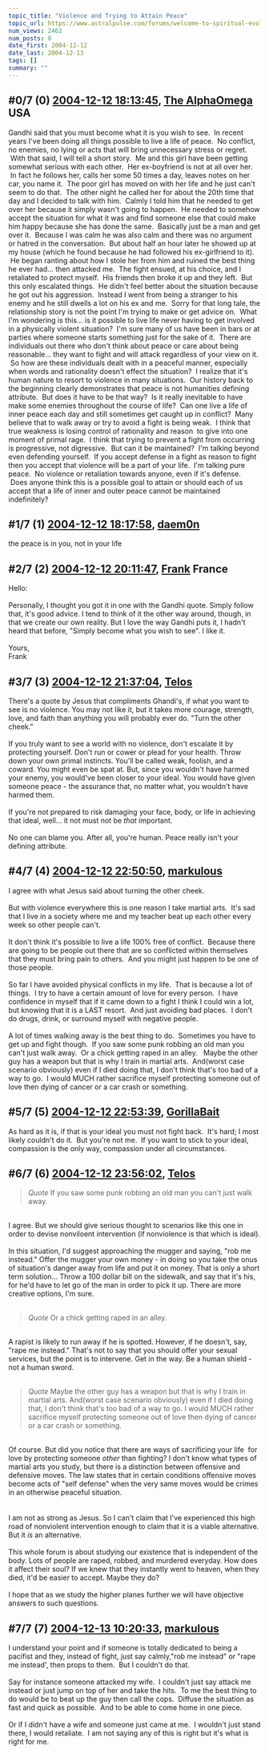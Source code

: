 ```yaml
---
topic_title: "Violence and Trying to Attain Peace"
topic_url: https://www.astralpulse.com/forums/welcome-to-spiritual-evolution!/violence-and-trying-to-attain-peace
num_views: 2462
num_posts: 8
date_first: 2004-12-12
date_last: 2004-12-13
tags: []
summary: ""
---
```


## \#0/7 (0) [2004-12-12 18:13:45](https://www.astralpulse.com/forums/index.php?msg=137511), [The AlphaOmega](https://www.astralpulse.com/forums/profile/?u=3978) USA ##
<section>
Gandhi said that you must become what it is you wish to see.  In recent years I've been doing all things possible to live a life of peace.  No conflict, no enemies, no lying or acts that will bring unnecessary stress or regret.  With that said, I will tell a short story.  Me and this girl have been getting somewhat serious with each other.  Her ex-boyfriend is not at all over her.  In fact he follows her, calls her some 50 times a day, leaves notes on her car, you name it.  The poor girl has moved on with her life and he just can't seem to do that.  The other night he called her for about the 20th time that day and I decided to talk with him.  Calmly I told him that he needed to get over her because it simply wasn't going to happen.  He needed to somehow accept the situation for what it was and find someone else that could make him happy because she has done the same.  Basically just be a man and get over it.  Because I was calm he was also calm and there was no argument or hatred in the conversation.  But about half an hour later he showed up at my house (which he found because he had followed his ex-girlfriend to it).  He began ranting about how I stole her from him and ruined the best thing he ever had... then attacked me.  The fight ensued, at his choice, and I retaliated to protect myself.  His friends then broke it up and they left.  But this only escalated things.  He didn't feel better about the situation because he got out his aggression.  Instead I went from being a stranger to his enemy and he still dwells a lot on his ex and me.  Sorry for that long tale, the relationship story is not the point I'm trying to make or get advice on.  What I'm wondering is this... is it possible to live life never having to get involved in a physically violent situation?  I'm sure many of us have been in bars or at parties where someone starts something just for the sake of it.  There are individuals out there who don't think about peace or care about being reasonable... they want to fight and will attack regardless of your view on it.  So how are these individuals dealt with in a peaceful manner, especially when words and rationality doesn't effect the situation?  I realize that it's human nature to resort to violence in many situations.  Our history back to the beginning clearly demonstrates that peace is not humanities defining attribute.  But does it have to be that way?  Is it really inevitable to have make some enemies throughout the course of life?  Can one live a life of inner peace each day and still sometimes get caught up in conflict?  Many believe that to walk away or try to avoid a fight is being weak.  I think that true weakness is losing control of rationality and reason  to give into one moment of primal rage.  I think that trying to prevent a fight from occurring is progressive, not digressive.  But can it be maintained?  I'm talking beyond even defending yourself.  If you accept defense in a fight as reason to fight then you accept that violence will be a part of your life.  I'm talking pure peace.  No violence or retaliation towards anyone, even if it's defense.  Does anyone think this is a possible goal to attain or should each of us accept that a life of inner and outer peace cannot be maintained indefinitely?
</section>

## \#1/7 (1) [2004-12-12 18:17:58](https://www.astralpulse.com/forums/index.php?msg=137514), [daem0n](https://www.astralpulse.com/forums/profile/?u=6303)  ##
<section>
the peace is in you, not in your life
</section>

## \#2/7 (2) [2004-12-12 20:11:47](https://www.astralpulse.com/forums/index.php?msg=137528), [Frank](https://www.astralpulse.com/forums/profile/?u=359) France ##
<section>
Hello:
<br>
<br>
Personally, I thought you got it in one with the Gandhi quote. Simply follow that, it's good advice. I tend to think of it the other way around, though, in that we create our own reality. But I love the way Gandhi puts it, I hadn't heard that before, "Simply become what you wish to see". I like it.
<br>
<br>
Yours,
<br>
Frank
</section>

## \#3/7 (3) [2004-12-12 21:37:04](https://www.astralpulse.com/forums/index.php?msg=137539), [Telos](https://www.astralpulse.com/forums/profile/?u=6496)  ##
<section>
There's a quote by Jesus that compliments Ghandi's, if what you want to see is no violence. You may not like it, but it takes more courage, strength, love, and faith than anything you will probably ever do. "Turn the other cheek."
<br>
<br>
If you truly want to see a world with no violence, don't escalate it by protecting yourself. Don't run or cower or plead for your health. Throw down your own primal instincts. You'll be called weak, foolish, and a coward. You might even be spat at. But, since you wouldn't have harmed your enemy, you would've been closer to your ideal. You would have given someone peace - the assurance that, no matter what, you wouldn't have harmed them.
<br>
<br>
If you're not prepared to risk damaging your face, body, or life in achieving that ideal, well... it not must not be
<i>
 that
</i>
important.
<br>
<br>
No one can blame you. After all, you're human. Peace really isn't your defining attribute.
</section>

## \#4/7 (4) [2004-12-12 22:50:50](https://www.astralpulse.com/forums/index.php?msg=137550), [markulous](https://www.astralpulse.com/forums/profile/?u=7426)  ##
<section>
I agree with what Jesus said about turning the other cheek.
<br>
<br>
But with violence everywhere this is one reason I take martial arts.  It's sad that I live in a society where me and my teacher beat up each other every week so other people can't.
<br>
<br>
It don't think it's possible to live a life 100% free of conflict.  Because there are going to be people out there that are so conflicted within themselves that they must bring pain to others.  And you might just happen to be one of those people.
<br>
<br>
So far I have avoided physical conflicts in my life.  That is because a lot of things.  I try to have a certain amount of love for every person.  I have confidence in myself that if it came down to a fight I think I could win a lot, but knowing that it is a LAST resort.  And just avoiding bad places.  I don't do drugs, drink, or surround myself with negative people.
<br>
<br>
A lot of times walking away is the best thing to do.  Sometimes you have to get up and fight though.  If you saw some punk robbing an old man you can't just walk away.  Or a chick getting raped in an alley.   Maybe the other guy has a weapon but that is why I train in martial arts.  And(worst case scenario obviously) even if I died doing that, I don't think that's too bad of a way to go.  I would MUCH rather sacrifice myself protecting someone out of love then dying of cancer or a car crash or something.
</section>

## \#5/7 (5) [2004-12-12 22:53:39](https://www.astralpulse.com/forums/index.php?msg=137552), [GorillaBait](https://www.astralpulse.com/forums/profile/?u=7403)  ##
<section>
As hard as it is, if that is your ideal you must not fight back.  It's hard; I most likely couldn't do it.  But you're not me.  If you want to stick to your ideal, compassion is the only way, compassion under all circumstances.
</section>

## \#6/7 (6) [2004-12-12 23:56:02](https://www.astralpulse.com/forums/index.php?msg=137572), [Telos](https://www.astralpulse.com/forums/profile/?u=6496)  ##
<section>
<blockquote class="bbc_standard_quote">
 <cite>
  Quote
 </cite>
 If you saw some punk robbing an old man you can't just walk away.
</blockquote>
<br>
I agree. But we should give serious thought to scenarios like this one in order to devise nonviloent intervention (if nonviolence is that which is ideal).
<br>
<br>
In this situation, I'd suggest approaching the mugger and saying, "rob me instead." Offer the mugger your own money - in doing so you take the onus of situation's danger away from life and put it on money. That is only a short term solution... Throw a 100 dollar bill on the sidewalk, and say that it's his, for he'd have to let go of the man in order to pick it up. There are more creative options, I'm sure.
<br>
<br>
<blockquote class="bbc_standard_quote">
 <cite>
  Quote
 </cite>
 Or a chick getting raped in an alley.
</blockquote>
<br>
A rapist is likely to run away if he is spotted. However, if he doesn't, say, "rape me instead." That's not to say that you should offer your sexual services, but the point is to intervene. Get in the way. Be a human shield - not a human sword.
<br>
<br>
<blockquote class="bbc_standard_quote">
 <cite>
  Quote
 </cite>
 Maybe the other guy has a weapon but that is why I train in martial arts. And(worst case scenario obviously) even if I died doing that, I don't think that's too bad of a way to go. I would MUCH rather sacrifice myself protecting someone out of love then dying of cancer or a car crash or something.
</blockquote>
<br>
Of course. But did you notice that there are ways of sacrificing your life  for love by protecting someone
<i>
 other
</i>
than fighting? I don't know what types of martial arts you study, but there is a distinction between offensive and defensive moves. The law states that in certain conditions offensive moves become acts of "self defense" when the very same moves would be crimes in an otherwise peaceful situation.
<br>
<br>
<br>
I am not as strong as Jesus. So I can't claim that I've experienced this high road of nonviolent intervention enough to claim that it is a viable alternative. But it
<i>
 is
</i>
an alternative.
<br>
<br>
This whole forum is about studying our existence that is independent of the body. Lots of people are raped, robbed, and murdered everyday. How does it affect their soul? If we knew that they instantly went to heaven, when they died, it'd be easier to accept. Maybe they do?
<br>
<br>
I hope that as we study the higher planes further we will have objective answers to such questions.
</section>

## \#7/7 (7) [2004-12-13 10:20:33](https://www.astralpulse.com/forums/index.php?msg=137660), [markulous](https://www.astralpulse.com/forums/profile/?u=7426)  ##
<section>
I understand your point and if someone is totally dedicated to being a pacifist and they, instead of fight, just say calmly,"rob me instead" or "rape me instead', then props to them.  But I couldn't do that.
<br>
<br>
Say for instance someone attacked my wife.  I couldn't just say attack me instead or just jump on top of her and take the hits.  To me the best thing to do would be to beat up the guy then call the cops.  Diffuse the situation as fast and quick as possible.  And to be able to come home in one piece.
<br>
<br>
Or if I didn't have a wife and someone just came at me.  I wouldn't just stand there, I would retaliate.  I am not saying any of this is right but it's what is right for me.
</section>